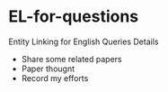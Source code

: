 # EL-for-questions
Entity Linking for English Queries
Details
+ Share some related papers
+ Paper thougnt
+ Record my efforts

